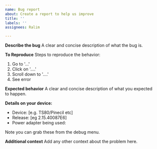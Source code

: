 ```yaml
---
name: Bug report
about: Create a report to help us improve
title: ''
labels: ''
assignees: Ralim

---
```


**Describe the bug**
A clear and concise description of what the bug is.

**To Reproduce**
Steps to reproduce the behavior:
1. Go to '...'
2. Click on '....'
3. Scroll down to '....'
4. See error

**Expected behavior**
A clear and concise description of what you expected to happen.


**Details on your device:**
 - Device: [e.g. TS80/Pinecil etc]
 - Release: [eg 2.15.40087E6]
 - Power adapter being used:

Note you can grab these from the debug menu.

**Additional context**
Add any other context about the problem here.
